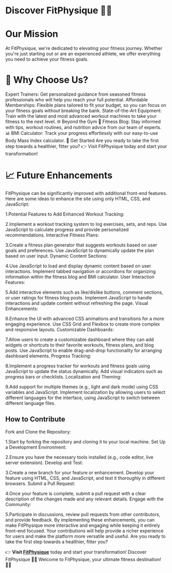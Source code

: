 # Discover **FitPhysique** 🏋️‍♂️


# Our Mission
At FitPhysique, we're dedicated to elevating your fitness journey. Whether you're just starting out or are an experienced athlete, we offer everything you need to achieve your fitness goals.

# 🌟 Why Choose Us?
Expert Trainers: Get personalized guidance from seasoned fitness professionals who will help you reach your full potential.
Affordable Memberships: Flexible plans tailored to fit your budget, so you can focus on your fitness goals without breaking the bank.
State-of-the-Art Equipment: Train with the latest and most advanced workout machines to take your fitness to the next level.
🌐 Beyond the Gym
📝 Fitness Blog: Stay informed with tips, workout routines, and nutrition advice from our team of experts.
📊 BMI Calculator: Track your progress effortlessly with our easy-to-use Body Mass Index calculator.
🚀 Get Started
Are you ready to take the first step towards a healthier, fitter you? 👉 Visit FitPhysique today and start your transformation!

# 📈 Future Enhancements
FitPhysique can be significantly improved with additional front-end features. Here are some ideas to enhance the site using only HTML, CSS, and JavaScript:

1.Potential Features to Add
Enhanced Workout Tracking:

2.Implement a workout tracking system to log exercises, sets, and reps.
Use JavaScript to calculate progress and provide personalized recommendations.
Interactive Fitness Plans:

3.Create a fitness plan generator that suggests workouts based on user goals and preferences.
Use JavaScript to dynamically update the plan based on user input.
Dynamic Content Sections:

4.Use JavaScript to load and display dynamic content based on user interactions.
Implement tabbed navigation or accordions for organizing information within the fitness blog and BMI calculator.
User Interaction Features:

5.Add interactive elements such as like/dislike buttons, comment sections, or user ratings for fitness blog posts.
Implement JavaScript to handle interactions and update content without refreshing the page.
Visual Enhancements:

6.Enhance the UI with advanced CSS animations and transitions for a more engaging experience.
Use CSS Grid and Flexbox to create more complex and responsive layouts.
Customizable Dashboards:

7.Allow users to create a customizable dashboard where they can add widgets or shortcuts to their favorite workouts, fitness plans, and blog posts.
Use JavaScript to enable drag-and-drop functionality for arranging dashboard elements.
Progress Tracking:

8.Implement a progress tracker for workouts and fitness goals using JavaScript to update the status dynamically.
Add visual indicators such as progress bars or checklists.
Localization and Theming:

9.Add support for multiple themes (e.g., light and dark mode) using CSS variables and JavaScript.
Implement localization by allowing users to select different languages for the interface, using JavaScript to switch between different language files.
## How to Contribute
Fork and Clone the Repository:

1.Start by forking the repository and cloning it to your local machine.
Set Up a Development Environment:

2.Ensure you have the necessary tools installed (e.g., code editor, live server extension).
Develop and Test:

3.Create a new branch for your feature or enhancement.
Develop your feature using HTML, CSS, and JavaScript, and test it thoroughly in different browsers.
Submit a Pull Request:

4.Once your feature is complete, submit a pull request with a clear description of the changes made and any relevant details.
Engage with the Community:

5.Participate in discussions, review pull requests from other contributors, and provide feedback.
By implementing these enhancements, you can make FitPhysique more interactive and engaging while keeping it entirely front-end focused. Your contributions will help provide a richer experience for users and make the platform more versatile and useful.
Are you ready to take the first step towards a healthier, fitter you?


👉 **Visit [FitPhysique](https://66dea47cb17828e4bcf3da26--aquamarine-syrniki-5f0370.netlify.app/)** today and start your transformation!
Discover FitPhysique 🏋️‍♂️
Welcome to FitPhysique, your ultimate fitness destination! 🏋️‍♂️